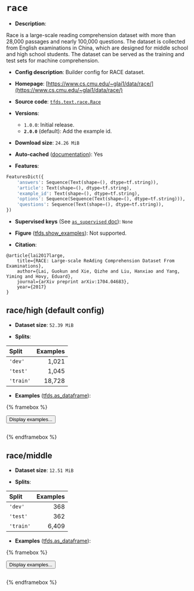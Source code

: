 <div itemscope itemtype="http://schema.org/Dataset">
  <div itemscope itemprop="includedInDataCatalog" itemtype="http://schema.org/DataCatalog">
    <meta itemprop="name" content="TensorFlow Datasets" />
  </div>
  <meta itemprop="name" content="race" />
  <meta itemprop="description" content="Race is a large-scale reading comprehension dataset with more than 28,000&#10;passages and nearly 100,000 questions. The dataset is collected from English&#10;examinations in China, which are designed for middle school and high school&#10;students. The dataset can be served as the training and test sets for machine&#10;comprehension.&#10;&#10;To use this dataset:&#10;&#10;```python&#10;import tensorflow_datasets as tfds&#10;&#10;ds = tfds.load(&#x27;race&#x27;, split=&#x27;train&#x27;)&#10;for ex in ds.take(4):&#10;  print(ex)&#10;```&#10;&#10;See [the guide](https://www.tensorflow.org/datasets/overview) for more&#10;informations on [tensorflow_datasets](https://www.tensorflow.org/datasets).&#10;&#10;" />
  <meta itemprop="url" content="https://www.tensorflow.org/datasets/catalog/race" />
  <meta itemprop="sameAs" content="https://www.cs.cmu.edu/~glai1/data/race/" />
  <meta itemprop="citation" content="@article{lai2017large,&#10;    title={RACE: Large-scale ReAding Comprehension Dataset From Examinations},&#10;    author={Lai, Guokun and Xie, Qizhe and Liu, Hanxiao and Yang, Yiming and Hovy, Eduard},&#10;    journal={arXiv preprint arXiv:1704.04683},&#10;    year={2017}&#10;}" />
</div>

# `race`


*   **Description**:

Race is a large-scale reading comprehension dataset with more than 28,000
passages and nearly 100,000 questions. The dataset is collected from English
examinations in China, which are designed for middle school and high school
students. The dataset can be served as the training and test sets for machine
comprehension.

*   **Config description**: Builder config for RACE dataset.

*   **Homepage**:
    [https://www.cs.cmu.edu/~glai1/data/race/](https://www.cs.cmu.edu/~glai1/data/race/)

*   **Source code**:
    [`tfds.text.race.Race`](https://github.com/tensorflow/datasets/tree/master/tensorflow_datasets/text/race/race.py)

*   **Versions**:

    *   `1.0.0`: Initial release.
    *   **`2.0.0`** (default): Add the example id.

*   **Download size**: `24.26 MiB`

*   **Auto-cached**
    ([documentation](https://www.tensorflow.org/datasets/performances#auto-caching)):
    Yes

*   **Features**:

```python
FeaturesDict({
    'answers': Sequence(Text(shape=(), dtype=tf.string)),
    'article': Text(shape=(), dtype=tf.string),
    'example_id': Text(shape=(), dtype=tf.string),
    'options': Sequence(Sequence(Text(shape=(), dtype=tf.string))),
    'questions': Sequence(Text(shape=(), dtype=tf.string)),
})
```

*   **Supervised keys** (See
    [`as_supervised` doc](https://www.tensorflow.org/datasets/api_docs/python/tfds/load#args)):
    `None`

*   **Figure**
    ([tfds.show_examples](https://www.tensorflow.org/datasets/api_docs/python/tfds/visualization/show_examples)):
    Not supported.

*   **Citation**:

```
@article{lai2017large,
    title={RACE: Large-scale ReAding Comprehension Dataset From Examinations},
    author={Lai, Guokun and Xie, Qizhe and Liu, Hanxiao and Yang, Yiming and Hovy, Eduard},
    journal={arXiv preprint arXiv:1704.04683},
    year={2017}
}
```


## race/high (default config)

*   **Dataset size**: `52.39 MiB`

*   **Splits**:

Split     | Examples
:-------- | -------:
`'dev'`   | 1,021
`'test'`  | 1,045
`'train'` | 18,728

*   **Examples**
    ([tfds.as_dataframe](https://www.tensorflow.org/datasets/api_docs/python/tfds/as_dataframe)):

<!-- mdformat off(HTML should not be auto-formatted) -->

{% framebox %}

<button id="displaydataframe">Display examples...</button>
<div id="dataframecontent" style="overflow-x:auto"></div>
<script>
const url = "https://storage.googleapis.com/tfds-data/visualization/dataframe/race-high-2.0.0.html";
const dataButton = document.getElementById('displaydataframe');
dataButton.addEventListener('click', async () => {
  // Disable the button after clicking (dataframe loaded only once).
  dataButton.disabled = true;

  const contentPane = document.getElementById('dataframecontent');
  try {
    const response = await fetch(url);
    // Error response codes don't throw an error, so force an error to show
    // the error message.
    if (!response.ok) throw Error(response.statusText);

    const data = await response.text();
    contentPane.innerHTML = data;
  } catch (e) {
    contentPane.innerHTML =
        'Error loading examples. If the error persist, please open '
        + 'a new issue.';
  }
});
</script>

{% endframebox %}

<!-- mdformat on -->

## race/middle

*   **Dataset size**: `12.51 MiB`

*   **Splits**:

Split     | Examples
:-------- | -------:
`'dev'`   | 368
`'test'`  | 362
`'train'` | 6,409

*   **Examples**
    ([tfds.as_dataframe](https://www.tensorflow.org/datasets/api_docs/python/tfds/as_dataframe)):

<!-- mdformat off(HTML should not be auto-formatted) -->

{% framebox %}

<button id="displaydataframe">Display examples...</button>
<div id="dataframecontent" style="overflow-x:auto"></div>
<script>
const url = "https://storage.googleapis.com/tfds-data/visualization/dataframe/race-middle-2.0.0.html";
const dataButton = document.getElementById('displaydataframe');
dataButton.addEventListener('click', async () => {
  // Disable the button after clicking (dataframe loaded only once).
  dataButton.disabled = true;

  const contentPane = document.getElementById('dataframecontent');
  try {
    const response = await fetch(url);
    // Error response codes don't throw an error, so force an error to show
    // the error message.
    if (!response.ok) throw Error(response.statusText);

    const data = await response.text();
    contentPane.innerHTML = data;
  } catch (e) {
    contentPane.innerHTML =
        'Error loading examples. If the error persist, please open '
        + 'a new issue.';
  }
});
</script>

{% endframebox %}

<!-- mdformat on -->